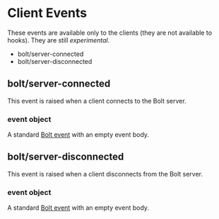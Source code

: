 # Client Events

These events are available only to the clients \(they are not available to hooks\). They are still _experimental_.

* bolt/server-connected
* bolt/server-disconnected

## bolt/server-connected

This event is raised when a client connects to the Bolt server.

### event object

A standard [Bolt event](/bolt-event.md) with an empty event body.

## bolt/server-disconnected

This event is raised when a client disconnects from the Bolt server.

### event object

A standard [Bolt event](/bolt-event.md) with an empty event body.



